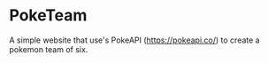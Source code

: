 # PokeTeam

A simple website that use's PokeAPI (https://pokeapi.co/) to create a pokemon team of six.
